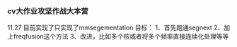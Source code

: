 ### cv大作业攻坚作战大本营
11.27
目前实现了只实现了mmsegementation
目标：
1、首先跑通segnext
2、加上freqfusion这个方法
3、改进，比如多个核或者将多个频率直接连续化处理等等
